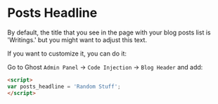 # Posts Headline

By default, the title that you see in the page with your blog posts list is 'Writings.' but you might want to adjust this text.

If you want to customize it, you can do it:

Go to Ghost `Admin Panel` → `Code Injection` → `Blog Header` and add:

```html
<script>
var posts_headline = 'Random Stuff';
</script>
```
